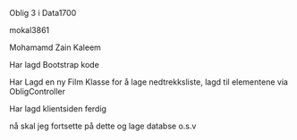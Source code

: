 Oblig 3 i Data1700

mokal3861

Mohamamd Zain Kaleem

Har lagd Bootstrap kode

Har Lagd en ny Film Klasse for å lage nedtrekksliste, lagd til elementene via ObligController

Har lagd klientsiden ferdig

nå skal jeg fortsette på dette og lage databse o.s.v